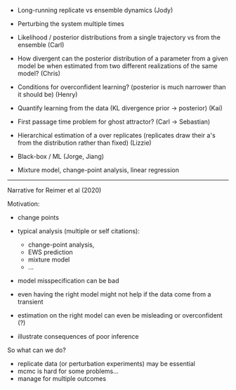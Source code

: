 


- Long-running replicate vs ensemble dynamics (Jody)
- Perturbing the system multiple times

- Likelihood / posterior distributions from a single trajectory vs from the ensemble (Carl) 

- How divergent can the posterior distribution of a parameter from a given model be when estimated from two different realizations of the same model? (Chris)

- Conditions for overconfident learning? (posterior is much narrower than it should be) (Henry)

- Quantify learning from the data (KL divergence prior -> posterior) (Kai)

- First passage time problem for ghost attractor? (Carl -> Sebastian)
- Hierarchical estimation of a over replicates (replicates draw their a's from the distribution rather than fixed)  (Lizzie)

- Black-box / ML (Jorge, Jiang)
- Mixture model, change-point analysis, linear regression

----

Narrative for Reimer et al (2020)

Motivation: 
- change points
- typical analysis (multiple or self citations): 
  - change-point analysis, 
  - EWS prediction
  - mixture model
  - ...

- model misspecification can be bad
- even having the right model might not help if the data come from a transient
- estimation on the right model can even be misleading or overconfident (?)

- illustrate consequences of poor inference

So what can we do? 
- replicate data (or perturbation experiments) may be essential
- mcmc is hard for some problems...
- manage for multiple outcomes
  
  







